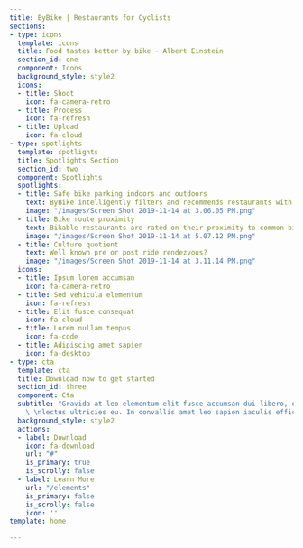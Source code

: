 ```yaml
---
title: ByBike | Restaurants for Cyclists
sections:
- type: icons
  template: icons
  title: Food tastes better by bike - Albert Einstein
  section_id: one
  component: Icons
  background_style: style2
  icons:
  - title: Shoot
    icon: fa-camera-retro
  - title: Process
    icon: fa-refresh
  - title: Upload
    icon: fa-cloud
- type: spotlights
  template: spotlights
  title: Spotlights Section
  section_id: two
  component: Spotlights
  spotlights:
  - title: Safe bike parking indoors and outdoors
    text: ByBike intelligently filters and recommends restaurants with safe bike parking
    image: "/images/Screen Shot 2019-11-14 at 3.06.05 PM.png"
  - title: Bike route proximity
    text: Bikable restaurants are rated on their proximity to common bike routes
    image: "/images/Screen Shot 2019-11-14 at 5.07.12 PM.png"
  - title: Culture quotient
    text: Well known pre or post ride rendezvous?
    image: "/images/Screen Shot 2019-11-14 at 3.11.14 PM.png"
  icons:
  - title: Ipsum lorem accumsan
    icon: fa-camera-retro
  - title: Sed vehicula elementum
    icon: fa-refresh
  - title: Elit fusce consequat
    icon: fa-cloud
  - title: Lorem nullam tempus
    icon: fa-code
  - title: Adipiscing amet sapien
    icon: fa-desktop
- type: cta
  template: cta
  title: Download now to get started
  section_id: three
  component: Cta
  subtitle: "Gravida at leo elementum elit fusce accumsan dui libero, quis vehicula
    \ \nlectus ultricies eu. In convallis amet leo sapien iaculis efficitur."
  background_style: style2
  actions:
  - label: Download
    icon: fa-download
    url: "#"
    is_primary: true
    is_scrolly: false
  - label: Learn More
    url: "/elements"
    is_primary: false
    is_scrolly: false
    icon: ''
template: home

---
```

